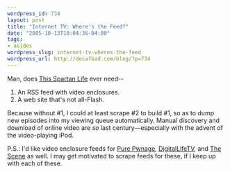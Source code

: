```yaml
--- 
wordpress_id: 734
layout: post
title: "Internet TV: Where's the Feed?"
date: "2005-10-13T10:04:36-04:00"
tags: 
- asides
wordpress_slug: internet-tv-wheres-the-feed
wordpress_url: http://decafbad.com/blog/?p=734
---
```

Man, does [This Spartan Life][tsl] ever need--

  1. An RSS feed with video enclosures.
  2. A web site that's not all-Flash.

Because without #1, I could at least scrape #2 to build #1, so as to dump new episodes into my viewing queue automatically.  Manual discovery and download of online video are *so* last century—especially with the advent of the video-playing iPod.

P.S.: I'd like video enclosure feeds for [Pure Pwnage][pp], [DigitalLifeTV][dlt], and [The Scene][ts] as well.  I may get motivated to scrape feeds for these, if I keep up with each of these.

[ts]: http://www.welcometothescene.com/
[pp]: http://www.purepwnage.com/episodes.html
[dlt]: http://digitallifetv.com/blogs/digitallifetv/default.aspx
[tsl]: http://www.thisspartanlife.com/
